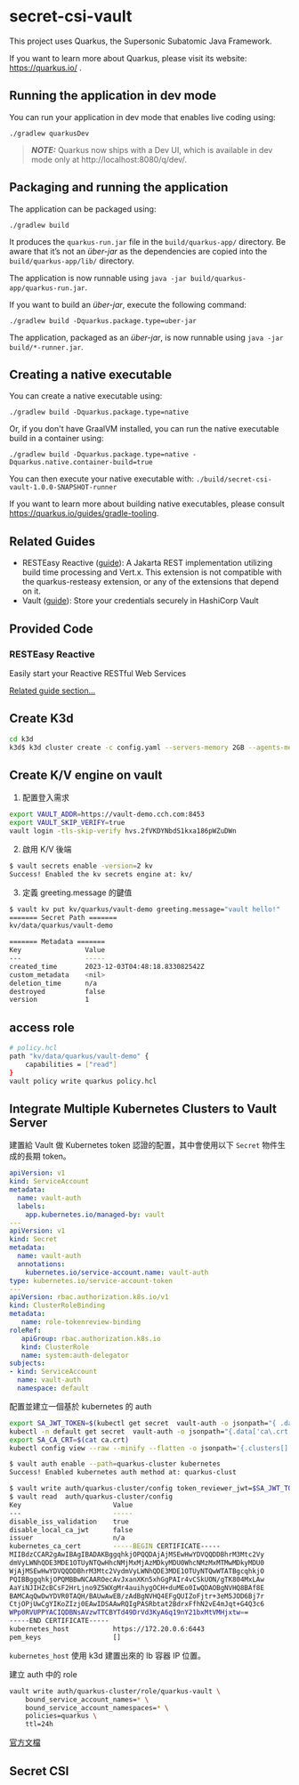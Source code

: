 # secret-csi-vault

This project uses Quarkus, the Supersonic Subatomic Java Framework.

If you want to learn more about Quarkus, please visit its website: https://quarkus.io/ .

## Running the application in dev mode

You can run your application in dev mode that enables live coding using:
```shell script
./gradlew quarkusDev
```

> **_NOTE:_**  Quarkus now ships with a Dev UI, which is available in dev mode only at http://localhost:8080/q/dev/.

## Packaging and running the application

The application can be packaged using:
```shell script
./gradlew build
```
It produces the `quarkus-run.jar` file in the `build/quarkus-app/` directory.
Be aware that it’s not an _über-jar_ as the dependencies are copied into the `build/quarkus-app/lib/` directory.

The application is now runnable using `java -jar build/quarkus-app/quarkus-run.jar`.

If you want to build an _über-jar_, execute the following command:
```shell script
./gradlew build -Dquarkus.package.type=uber-jar
```

The application, packaged as an _über-jar_, is now runnable using `java -jar build/*-runner.jar`.

## Creating a native executable

You can create a native executable using: 
```shell script
./gradlew build -Dquarkus.package.type=native
```

Or, if you don't have GraalVM installed, you can run the native executable build in a container using: 
```shell script
./gradlew build -Dquarkus.package.type=native -Dquarkus.native.container-build=true
```

You can then execute your native executable with: `./build/secret-csi-vault-1.0.0-SNAPSHOT-runner`

If you want to learn more about building native executables, please consult https://quarkus.io/guides/gradle-tooling.

## Related Guides

- RESTEasy Reactive ([guide](https://quarkus.io/guides/resteasy-reactive)): A Jakarta REST implementation utilizing build time processing and Vert.x. This extension is not compatible with the quarkus-resteasy extension, or any of the extensions that depend on it.
- Vault ([guide](https://quarkiverse.github.io/quarkiverse-docs/quarkus-vault/dev/index.html)): Store your credentials securely in HashiCorp Vault

## Provided Code

### RESTEasy Reactive

Easily start your Reactive RESTful Web Services

[Related guide section...](https://quarkus.io/guides/getting-started-reactive#reactive-jax-rs-resources)


## Create K3d 

```bash
cd k3d
k3d$ k3d cluster create -c config.yaml --servers-memory 2GB --agents-memory 2GB
```

## Create K/V engine on vault
1. 配置登入需求
```bash
export VAULT_ADDR=https://vault-demo.cch.com:8453
export VAULT_SKIP_VERIFY=true
vault login -tls-skip-verify hvs.2fVKDYNbdS1kxa186pWZuDWn
```

2. 啟用 K/V 後端

```bash
$ vault secrets enable -version=2 kv
Success! Enabled the kv secrets engine at: kv/
```

3. 定義 greeting.message 的鍵值

```bash
$ vault kv put kv/quarkus/vault-demo greeting.message="vault hello!"
======= Secret Path =======
kv/data/quarkus/vault-demo

======= Metadata =======
Key                Value
---                -----
created_time       2023-12-03T04:48:18.833082542Z
custom_metadata    <nil>
deletion_time      n/a
destroyed          false
version            1
```
## access role

```bash
# policy.hcl
path "kv/data/quarkus/vault-demo" {
    capabilities = ["read"]
}
vault policy write quarkus policy.hcl
```


## Integrate Multiple Kubernetes Clusters to Vault Server

建置給 Vault 做 Kubernetes token 認證的配置，其中會使用以下 `Secret` 物件生成的長期 token。
```yaml
apiVersion: v1
kind: ServiceAccount
metadata:
  name: vault-auth
  labels:
    app.kubernetes.io/managed-by: vault
---
apiVersion: v1
kind: Secret
metadata:
  name: vault-auth
  annotations:
    kubernetes.io/service-account.name: vault-auth
type: kubernetes.io/service-account-token
---
apiVersion: rbac.authorization.k8s.io/v1
kind: ClusterRoleBinding
metadata:
   name: role-tokenreview-binding
roleRef:
   apiGroup: rbac.authorization.k8s.io
   kind: ClusterRole
   name: system:auth-delegator
subjects:
- kind: ServiceAccount
  name: vault-auth
  namespace: default
```

配置並建立一個基於 kubernetes 的 auth
```bash
export SA_JWT_TOKEN=$(kubectl get secret  vault-auth -o jsonpath="{ .data.token }" | base64 --decode; echo)
kubectl -n default get secret  vault-auth -o jsonpath="{.data['ca\.crt']}" | base64 --decode | tee -a ca.crt
export SA_CA_CRT=$(cat ca.crt)
kubectl config view --raw --minify --flatten -o jsonpath='{.clusters[].cluster.server}'
```

```bash
$ vault auth enable --path=quarkus-cluster kubernetes
Success! Enabled kubernetes auth method at: quarkus-clust
```

```bash
$ vault write auth/quarkus-cluster/config token_reviewer_jwt=$SA_JWT_TOKEN kubernetes_host=https://172.20.0.6:6443 kubernetes_ca_cert="$(cat ca.crt)"
$ vault read  auth/quarkus-cluster/config
Key                       Value
---                       -----
disable_iss_validation    true
disable_local_ca_jwt      false
issuer                    n/a
kubernetes_ca_cert        -----BEGIN CERTIFICATE-----
MIIBdzCCAR2gAwIBAgIBADAKBggqhkjOPQQDAjAjMSEwHwYDVQQDDBhrM3Mtc2Vy
dmVyLWNhQDE3MDE1OTUyNTQwHhcNMjMxMjAzMDkyMDU0WhcNMzMxMTMwMDkyMDU0
WjAjMSEwHwYDVQQDDBhrM3Mtc2VydmVyLWNhQDE3MDE1OTUyNTQwWTATBgcqhkjO
PQIBBggqhkjOPQMBBwNCAAROecAvJxanXKn5xhGgPAIr4vCSkUON/gTK804MxLAw
AaYiNJIHZcBCsF2HrLjno9Z5WXgMr4auihygOCH+duMEo0IwQDAOBgNVHQ8BAf8E
BAMCAqQwDwYDVR0TAQH/BAUwAwEB/zAdBgNVHQ4EFgQUIZoFjtr+3eM5JOD6Bj7r
CtjOPjUwCgYIKoZIzj0EAwIDSAAwRQIgPASRbtat2BdrxFfhN2vE4mJqt+G4Q3c6
WPp0RVUPPYACIQDBNsAVzwTTCBYTd49DrVd3KyA6q19nY21bxMtVMHjxtw==
-----END CERTIFICATE-----
kubernetes_host           https://172.20.0.6:6443
pem_keys                  []
```

`kubernetes_host` 使用 k3d 建置出來的 lb 容器 IP 位置。

建立 auth 中的 role
```bash
vault write auth/quarkus-cluster/role/quarkus-vault \
    bound_service_account_names=* \
    bound_service_account_namespaces=* \
    policies=quarkus \
    ttl=24h
```


[官方文檔](https://developer.hashicorp.com/vault/docs/auth/kubernetes)


## Secret CSI

